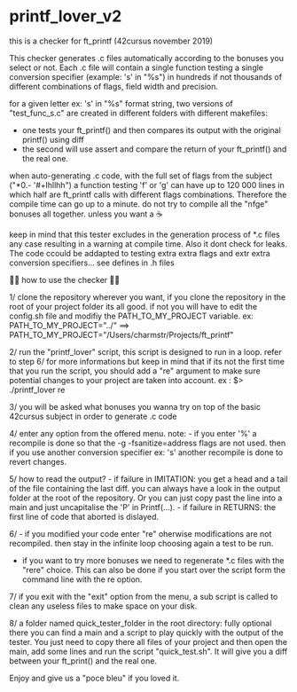 # printf_lover_v2
this is a checker for ft_printf (42cursus november 2019)

This checker generates .c files automatically according to the bonuses you
select or not.
Each .c file will contain a single function testing a single conversion
specifier (example: 's' in "%s") in hundreds if not thousands of different
combinations of flags, field width and precision.

for a given letter ex: 's' in "%s" format string, two versions of
"test_func_s.c" are created in different folders with different makefiles:
- one tests your ft_printf() and then compares its output with the original
printf() using diff
- the second will use assert and compare the return of your ft_printf() and the
real one.

when auto-generating .c code, with the full set of flags from the subject
("*0.- '#+lhllhh") a function testing 'f' or 'g' can have up to 120 000 lines
in which half are ft_printf calls with different flags combinations. Therefore
the compile time can go up to a minute. do not try to compile all the "nfge"
bonuses all together. unless you want a ☕️

keep in mind that this tester excludes in the generation process of *.c files
any case resulting in a warning at compile time. Also it dont check for leaks.
The code ccould be addapted to testing extra extra flags and extr extra
conversion specifiers... see defines in .h files

🖖🏿 how to use the checker 🖖🏿

1/  clone the repository wherever you want, if you clone the repository in the
root of your project folder its all good. if not you will have to edit the
config.sh file and modifiy the PATH_TO_MY_PROJECT variable.
ex: PATH_TO_MY_PROJECT="../" ==> PATH_TO_MY_PROJECT="/Users/charmstr/Projects/ft_printf" 

2/  run the "printf_lover" script, this script is designed to run in a loop.
    refer to step 6/ for more informations but keep in mind that if its not the
	first time that you run the script, you should add a "re" argument to make
	sure potential changes to your project are taken into account.
    ex : $> ./printf_lover re 

3/  you will be asked what bonuses you wanna try on top of the basic 42cursus
	subject in order to generate .c code

4/  enter any option from the offered menu.
    note: - if you enter '%' a recompile is done so that the 
			-g -fsanitize=address flags are not used.
            then if you use another conversion specifier ex: 's' another
			recompile is done to revert changes.

5/  how to read the output?
	- if failure in IMITATION: you get a head and a tail of the file containing
	the last diff.
     you can always have a look in the output folder at the root of the
	 repository. Or you can just copy past the line into a main and just 
	 uncapitalise the 'P' in Printf(...).
    - if failure in RETURNS: the first line of code that aborted is dislayed.

6/ - if you modified your code enter "re" oherwise modifications are not
	recompiled. then stay in the infinite loop choosing again a test to be run.
   - if you want to try more bonuses we need to regenerate *.c files with the
   "rere" choice. This can also be done if you start over the script form the
   command line with the re option.
   
7/  if you exit with the "exit" option from the menu, a sub script is called to
	clean any useless files to make space on your disk.

8/  a folder named quick_tester_folder in the root directory: fully optional
	there you can find a main and a script to play quickly with the output of
	the tester. You just need to copy there all files of your project and then
	open the main, add some lines and run the script "quick_test.sh". It will
	give you a diff between your ft_print() and the real one.
    
Enjoy and give us a "poce bleu" if you loved it.
